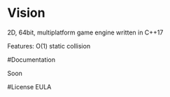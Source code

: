 # Vision
2D, 64bit, multiplatform game engine written in C++17

Features:
O(1) static collision

#Documentation

Soon

#License EULA
